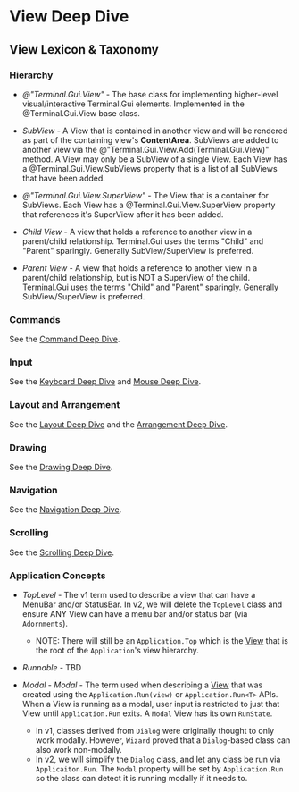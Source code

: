 # View Deep Dive

## View Lexicon & Taxonomy

### Hierarchy

  * *@"Terminal.Gui.View"* - The base class for implementing higher-level visual/interactive Terminal.Gui elements. Implemented in the @Terminal.Gui.View base class.
  
  * *SubView* - A View that is contained in another view and will be rendered as part of the containing view's **ContentArea**. SubViews are added to another view via the @"Terminal.Gui.View.Add(Terminal.Gui.View)" method. A View may only be a SubView of a single View. Each View has a @Terminal.Gui.View.SubViews property that is a list of all SubViews that have been added.
  
  * *@"Terminal.Gui.View.SuperView"* - The View that is a container for SubViews. Each View has a @Terminal.Gui.View.SuperView property that references it's SuperView after it has been added.
  
  * *Child View* - A view that holds a reference to another view in a parent/child relationship. Terminal.Gui uses the terms "Child" and "Parent" sparingly. Generally SubView/SuperView is preferred.
  
  * *Parent View* - A view that holds a reference to another view in a parent/child relationship, but is NOT a SuperView of the child. Terminal.Gui uses the terms "Child" and "Parent" sparingly. Generally SubView/SuperView is preferred.
  
### Commands

See the [Command Deep Dive](command.md).

### Input

See the [Keyboard Deep Dive](keyboard.md) and [Mouse Deep Dive](mouse.md).

### Layout and Arrangement

See the [Layout Deep Dive](layout.md) and the [Arrangement Deep Dive](arrangement.md).

### Drawing

See the [Drawing Deep Dive](drawing.md).

### Navigation

See the [Navigation Deep Dive](navigation.md).

### Scrolling

See the [Scrolling Deep Dive](scrolling.md).


### Application Concepts 

  * *TopLevel* - The v1 term used to describe a view that can have a MenuBar and/or StatusBar. In v2, we will delete the `TopLevel` class and ensure ANY View can have a menu bar and/or status bar (via `Adornments`).
    * NOTE: There will still be an `Application.Top` which is the [View](~/api/Terminal.Gui.View.yml) that is the root of the `Application`'s view hierarchy.

  * *Runnable* - TBD

  * *Modal* - *Modal* - The term used when describing a [View](~/api/Terminal.Gui.View.yml) that was created using the `Application.Run(view)` or `Application.Run<T>` APIs. When a View is running as a modal, user input is restricted to just that View until `Application.Run` exits. A `Modal` View has its own `RunState`. 
    * In v1, classes derived from `Dialog` were originally thought to only work modally. However, `Wizard` proved that a `Dialog`-based class can also work non-modally. 
    * In v2, we will simplify the `Dialog` class, and let any class be run via `Applicaiton.Run`. The `Modal` property will be set by `Application.Run` so the class can detect it is running modally if it needs to. 

